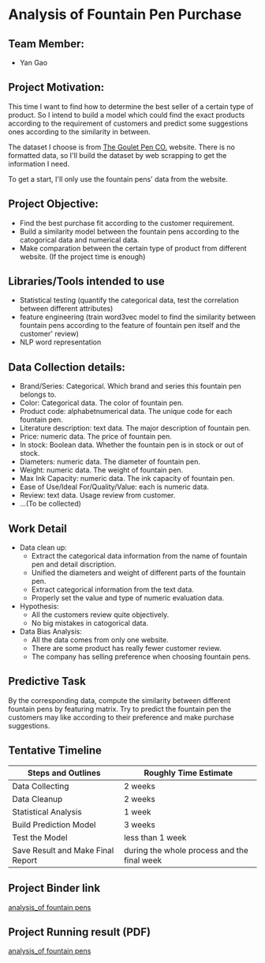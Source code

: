 # Analysis of Fountain Pen Purchase

## Team Member:

- Yan Gao

## Project Motivation:

This time I want to find how to determine the best seller of a certain type of product. So I intend to build a model which could find the exact products according to the requirement of customers and predict some suggestions ones according to the similarity in between.

The dataset I choose is from [The Goulet Pen CO.]( https://www.gouletpens.com/ ) website. There is no formatted data, so I'll build the dataset by web scrapping to get the information I need.

To get a start, I'll only use the fountain pens' data from the website.

## Project Objective:

- Find the best purchase fit according to the customer requirement.
- Build a similarity model between the fountain pens according to the catogorical data and numerical data.
- Make comparation between the certain type of product from different website. (If the project time is enough)

## Libraries/Tools intended to use

- Statistical testing (quantify the categorical data, test the correlation between different attributes)
- feature engineering (train word3vec model to find the similarity between fountain pens according to the feature of fountain pen itself and the customer' review)
- NLP word representation

## Data Collection details:

- Brand/Series: Categorical. Which brand and series this fountain pen belongs to.
- Color: Categorical data. The color of fountain pen.
- Product code: alphabetnumerical data. The unique code for each fountain pen.
- Literature description: text data. The major description of fountain pen.
- Price: numeric data. The price of fountain pen.
- In stock: Boolean data. Whether the fountain pen is in stock or out of stock.
- Diameters: numeric data. The diameter of fountain pen.
- Weight: numeric data. The weight of fountain pen.
- Max Ink Capacity: numeric data. The ink capacity of fountain pen.
- Ease of Use/Ideal For/Quality/Value: each is numeric data.
- Review: text data. Usage review from customer.
- ...(To be collected)

## Work Detail

- Data clean up: 
    * Extract the categorical data information from the name of fountain pen and detail discription.
    * Unified the diameters and weight of different parts of the fountain pen.
    * Extract categorical information from the text data.
    * Properly set the value and type of numeric evaluation data.
- Hypothesis:
    * All the customers review quite objectively.
    * No big mistakes in catogorical data.
- Data Bias Analysis:
    * All the data comes from only one website.
    * There are some product has really fewer customer review.
    * The company has selling preference when choosing fountain pens.

## Predictive Task

By the corresponding data, compute the similarity between different fountain pens by featuring matrix. Try to predict the fountain pen the customers may like according to their preference and make purchase suggestions.

## Tentative Timeline
Steps and Outlines | Roughly Time Estimate
------------------ | ---------------------
Data Collecting | 2 weeks
Data Cleanup | 2 weeks
Statistical Analysis | 1 week
Build Prediction Model | 3 weeks
Test the Model | less than 1 week
Save Result and Make Final Report | during the whole process and the final week

## Project Binder link
[analysis_of fountain pens](https://mybinder.org/v2/gh/CesareGao/analysis_of_fountain_pen_purchase/master?filepath=final_report.ipynb)

## Project Running result (PDF)
[analysis_of fountain pens](https://github.com/CesareGao/analysis_of_fountain_pen_purchase/blob/master/final_report%20.pdf)
